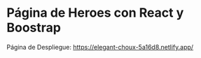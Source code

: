 # Página de Heroes con React y Boostrap

Página de Despliegue: https://elegant-choux-5a16d8.netlify.app/